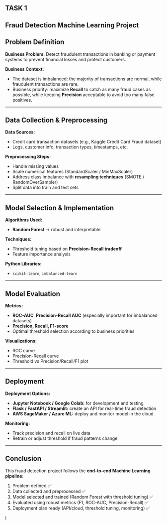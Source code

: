 ## TASK 1
## Fraud Detection Machine Learning Project

##  Problem Definition

**Business Problem:**
Detect fraudulent transactions in banking or payment systems to prevent financial losses and protect customers.

**Business Context:**

* The dataset is imbalanced: the majority of transactions are normal, while fraudulent transactions are rare.
* Business priority: maximize **Recall** to catch as many fraud cases as possible, while keeping **Precision** acceptable to avoid too many false positives.

---

##  Data Collection & Preprocessing

**Data Sources:**

* Credit card transaction datasets (e.g., Kaggle Credit Card Fraud dataset)
* Logs, customer info, transaction types, timestamps, etc.

**Preprocessing Steps:**

* Handle missing values
* Scale numerical features (StandardScaler / MinMaxScaler)
* Address class imbalance with **resampling techniques** (SMOTE / RandomOverSampler)
* Split data into train and test sets

---

##  Model Selection & Implementation

**Algorithms Used:**

* **Random Forest** → robust and interpretable


**Techniques:**

* Threshold tuning based on **Precision-Recall tradeoff**
* Feature importance analysis

**Python Libraries:**

* `scikit-learn`, `imbalanced-learn`

---

## Model Evaluation

**Metrics:**

* **ROC-AUC**, **Precision-Recall AUC** (especially important for imbalanced datasets)
* **Precision, Recall, F1-score**
* Optimal threshold selection according to business priorities

**Visualizations:**

* ROC curve
* Precision-Recall curve
* Threshold vs Precision/Recall/F1 plot

---

##  Deployment

**Deployment Options:**

* **Jupyter Notebook / Google Colab:** for development and testing
* **Flask / FastAPI / Streamlit:** create an API for real-time fraud detection
* **AWS SageMaker / Azure ML:** deploy and monitor model in the cloud

**Monitoring:**

* Track precision and recall on live data
* Retrain or adjust threshold if fraud patterns change

---

##  Conclusion

This fraud detection project follows the **end-to-end Machine Learning pipeline**:

1. Problem defined ✅
2. Data collected and preprocessed ✅
3. Model selected and trained (Random Forest with threshold tuning) ✅
4. Evaluated using robust metrics (F1, ROC-AUC, Precision-Recall) ✅
5. Deployment plan ready (API/cloud, threshold tuning, monitoring) ✅



I
